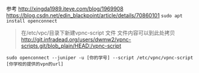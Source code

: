 参考
http://xingda1989.iteye.com/blog/1969908
https://blog.csdn.net/edin_blackpoint/article/details/70860101
`sudo apt install openconnect`

> 在/etc/vpc/目录下新建vpnc-script 文件
文件内容可以到此处拷贝
http://git.infradead.org/users/dwmw2/vpnc-scripts.git/blob_plain/HEAD:/vpnc-script

`sudo openconnect --juniper -u [你的学号] --script /etc/vpnc/vpnc-script [你学校的提供的vpn的url]`